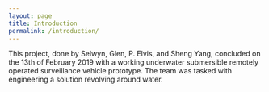 ```yaml
---
layout: page
title: Introduction 
permalink: /introduction/
---
```


This project, done by Selwyn, Glen, P. Elvis, and Sheng Yang, concluded on the 13th of February 2019 with a working underwater submersible remotely operated surveillance vehicle prototype. The team was tasked with engineering a solution revolving around water.